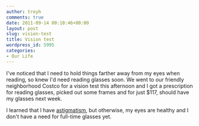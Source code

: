```yaml
---
author: troyh
comments: true
date: 2011-09-14 00:10:46+00:00
layout: post
slug: vision-test
title: Vision test
wordpress_id: 5995
categories:
- Our Life
---
```


I've noticed that I need to hold things farther away from my eyes when reading, so knew I'd need reading glasses soon. We went to our friendly neighborhood Costco for a vision test this afternoon and I got a prescription for reading glasses, picked out some frames and for just $117, should have my glasses next week.

I learned that I have [astigmatism](http://en.wikipedia.org/wiki/Astigmatism#Ophthalmic_astigmatism), but otherwise, my eyes are healthy and I don't have a need for full-time glasses yet.


